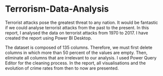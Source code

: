 # Terrorism-Data-Analysis

Terrorist attacks pose the greatest threat to any nation. It would be fantastic if we could analyse terrorist attacks from the past to the present. In this report, I analysed the data on terrorist attacks from 1970 to 2017. I have created the report using Power BI Desktop.

The dataset is composed of 135 columns. Therefore, we must first delete columns in which more than 50 percent of the values are empty. Then, eliminate all columns that are irrelevant to our analysis. I used Power Query Editor for the cleaning process.
In the report, all visualisations and the evolution of crime rates from then to now are presented.
